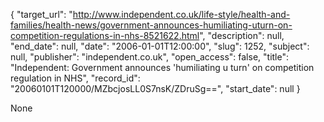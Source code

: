 {
  "target_url": "http://www.independent.co.uk/life-style/health-and-families/health-news/government-announces-humiliating-uturn-on-competition-regulations-in-nhs-8521622.html", 
  "description": null, 
  "end_date": null, 
  "date": "2006-01-01T12:00:00", 
  "slug": 1252, 
  "subject": null, 
  "publisher": "independent.co.uk", 
  "open_access": false, 
  "title": "Independent: Government announces 'humiliating u turn' on competition regulation in NHS", 
  "record_id": "20060101T120000/MZbcjosLL0S7nsK/ZDruSg==", 
  "start_date": null
}

None